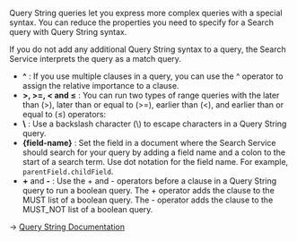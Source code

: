 Query String queries let you express more complex queries with a special syntax. You can reduce the properties you need to specify for a Search query with Query String syntax.

If you do not add any additional Query String syntax to a query, the Search Service interprets the query as a match query.

- **^** : If you use multiple clauses in a query, you can use the ^ operator to assign the relative importance to a clause.
- **>, >=, < and ≤** : You can run two types of range queries with the later than (>), later than or equal to (>=), earlier than (<), and earlier than or equal to (≤) operators:
- **\\** : Use a backslash character (\\) to escape characters in a Query String query.
- **{field-name}** : Set the field in a document where the Search Service should search for your query by adding a field name and a colon to the start of a search term. Use dot notation for the field name. For example, `parentField.childField`.
- **+** and **-** : Use the + and - operators before a clause in a Query String query to run a boolean query. The + operator adds the clause to the MUST list of a boolean query. The - operator adds the clause to the MUST_NOT list of a boolean query.

→ [Query String Documentation](https://docs.couchbase.com/server/current/search/search-request-params.html#query-string-query-syntax)